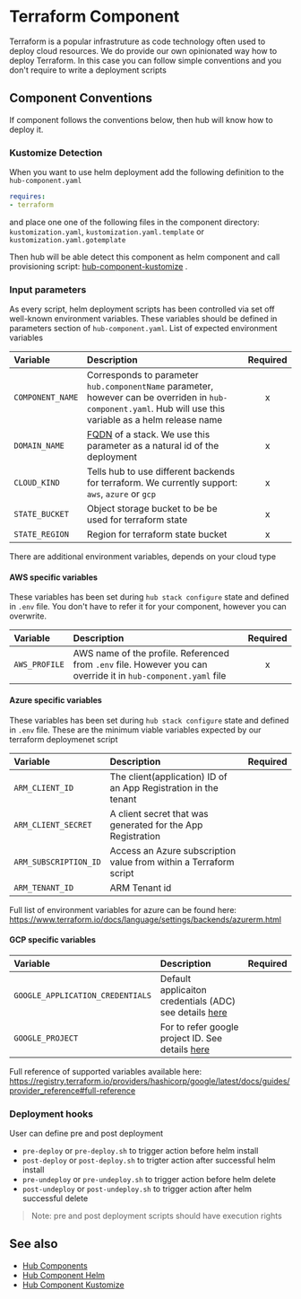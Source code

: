 # Terraform Component

Terraform is a popular infrastruture as code technology often used to deploy cloud resources. We do provide our own opinionated way how to deploy Terraform. In this case you can follow simple conventions and you don't require to write a deployment scripts

## Component Conventions

If component follows the conventions below, then hub will know how to deploy  it.

### Kustomize Detection

When you want to use helm deployment add the following definition to the `hub-component.yaml`

```yaml
requires:
- terraform
```

and place one one of the following files in the component directory:  `kustomization.yaml`, `kustomization.yaml.template` or `kustomization.yaml.gotemplate`

Then hub will be able detect this component as helm component and call provisioning script: [hub-component-kustomize](https://github.com/agilestacks/hub-extensions/blob/master/hub-component-kustomize) .

### Input parameters

As every script, helm deployment scripts has been controlled via set off well-known environment variables. These variables should be defined in parameters section of `hub-component.yaml`. List of expected environment variables

| Variable   | Description | Required
| :-------- | :-------- | :-: |
| `COMPONENT_NAME` | Corresponds to parameter `hub.componentName` parameter, however can be overriden in `hub-component.yaml`. Hub will use this variable as a helm release name | x |
| `DOMAIN_NAME` | [FQDN](https://en.wikipedia.org/wiki/Fully_qualified_domain_name) of a stack. We use this parameter as a natural id of the deployment | x |
| `CLOUD_KIND` | Tells hub to use different backends for terraform. We currently support: `aws`, `azure` or `gcp` | x |
| `STATE_BUCKET` | Object storage bucket to be be used for terraform state  | x |
| `STATE_REGION` | Region for terraform state bucket  | x |

There are additional environment variables, depends on your cloud type

#### AWS specific variables

These variables has been set during `hub stack configure` state and defined in `.env` file. You don't have to refer it for your component, however you can overwrite.

| Variable   | Description | Required
| :-------- | :-------- | :-: |
| `AWS_PROFILE` | AWS name of the profile. Referenced from `.env` file. However you can override it in `hub-component.yaml` file | x |

#### Azure specific variables

These variables has been set during `hub stack configure` state and defined in `.env` file. These are the minimum viable variables expected by our terraform deploymenet script

| Variable   | Description | Required
| :-------- | :-------- | :-: |
| `ARM_CLIENT_ID` | The client(application) ID of an App Registration in the tenant | |
| `ARM_CLIENT_SECRET` | A client secret that was generated for the App Registration | |
| `ARM_SUBSCRIPTION_ID` | Access an Azure subscription value from within a Terraform script | |
| `ARM_TENANT_ID` | ARM Tenant id | |

Full list of environment variables for azure can be found here: https://www.terraform.io/docs/language/settings/backends/azurerm.html

#### GCP specific variables


| Variable   | Description | Required
| :-------- | :-------- | :-: |
| `GOOGLE_APPLICATION_CREDENTIALS` | Default applicaiton credentials (ADC) see details [here](https://cloud.google.com/docs/authentication/production) | |
| `GOOGLE_PROJECT` | For to refer google project ID. See details [here](https://registry.terraform.io/providers/hashicorp/google/latest/docs/guides/provider_reference#full-reference) | |

Full reference of supported variables available here: https://registry.terraform.io/providers/hashicorp/google/latest/docs/guides/provider_reference#full-reference

### Deployment hooks

User can define pre and post deployment

* `pre-deploy` or `pre-deploy.sh` to trigger action before helm install
* `post-deploy` or `post-deploy.sh` to trigter action after successful helm install
* `pre-undeploy` or `pre-undeploy.sh` to trigger action before helm delete
* `post-undeploy` or `post-undeploy.sh` to trigger action after helm successful delete

> Note: pre and post deployment scripts should have execution rights

## See also

* [Hub Components](hub-component.md)
* [Hub Component Helm](hub-component-helm.md)
* [Hub Component Kustomize](hub-component-kustomize.md)
